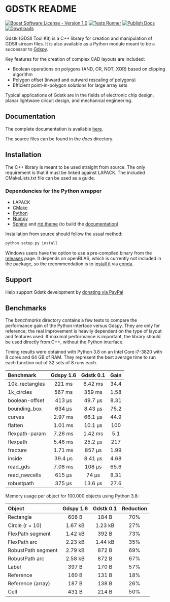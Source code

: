 # GDSTK README

[![Boost Software License - Version 1.0](https://img.shields.io/github/license/heitzmann/gdstk.svg)](https://www.boost.org/LICENSE_1_0.txt)
[![Tests Runner](https://github.com/heitzmann/gdstk/workflows/Tests%20Runner/badge.svg)](https://github.com/heitzmann/gdstk/actions)
[![Publish Docs](https://github.com/heitzmann/gdstk/workflows/Publish%20Docs/badge.svg)](http://heitzmann.github.io/gdstk)
[![Downloads](https://img.shields.io/github/downloads/heitzmann/gdstk/total.svg)](https://github.com/heitzmann/gdstk/releases)

Gdstk (GDSII Tool Kit) is a C++ library for creation and manipulation of GDSII stream files.
It is also available as a Python module meant to be a successor to [Gdspy](https://github.com/heitzmann/gdspy).

Key features for the creation of complex CAD layouts are included:

* Boolean operations on polygons (AND, OR, NOT, XOR) based on clipping algorithm
* Polygon offset (inward and outward rescaling of polygons)
* Efficient point-in-polygon solutions for large array sets

Typical applications of Gdstk are in the fields of electronic chip design, planar lightwave circuit design, and mechanical engineering.


## Documentation

The complete documentation is available [here](http://heitzmann.github.io/gdstk).

The source files can be found in the _docs_ directory.


## Installation

The C++ library is meant to be used straight from source.
The only requirement is that it must be linked against LAPACK.
The included CMakeLists.txt file can be used as a guide.

### Dependencies for the Python wrapper

* LAPACK
* [CMake](https://cmake.org/)
* [Python](https://www.python.org/)
* [Numpy](https://numpy.org/)
* [Sphinx](https://www.sphinx-doc.org/) and [rtd theme](https://sphinx-rtd-theme.readthedocs.io/) (to build the [documentation](http://heitzmann.github.io/gdstk))

Installation from source should follow the usual method:

```sh
python setup.py install
```

Windows users have the option to use a pre-compiled binary from the [releases](https://github.com/heitzmann/gdstk/releases) page.
It depends on openBLAS, which is currently not included in the package, so the recommendation is to [install it](https://anaconda.org/anaconda/openblas) via [conda](https://www.anaconda.com/).


## Support

Help support Gdstk development by [donating via PayPal](https://www.paypal.com/cgi-bin/webscr?cmd=_s-xclick&hosted_button_id=JD2EUE2WPPBQQ)


## Benchmarks

The _benchmarks_ directory contains a few tests to compare the performance gain of the Python interface versus Gdspy.
They are only for reference; the real improvement is heavily dependent on the type of layout and features used.
If maximal performance is important, the library should be used directly from C++, without the Python interface.

Timing results were obtained with Python 3.8 on an Intel Core i7-3820 with 8 cores and 64 GB of RAM.
They represent the best average time to run each function out of 32 sets of 8 runs each.

| Benchmark        |    Gdspy 1.6     |    Gdstk 0.1     |   Gain   |
| :--------------- | :--------------: | :--------------: | :------: |
| 10k_rectangles   |      221 ms      |     6.42 ms      |   34.4   |
| 1k_circles       |      567 ms      |      359 ms      |   1.58   |
| boolean-offset   |      413 μs      |     49.7 μs      |   8.31   |
| bounding_box     |      634 μs      |     8.43 μs      |   75.2   |
| curves           |     2.97 ms      |     66.1 μs      |   44.9   |
| flatten          |     1.01 ms      |     10.1 μs      |   100    |
| flexpath-param   |     7.26 ms      |     1.42 ms      |   5.1    |
| flexpath         |     5.48 ms      |     25.2 μs      |   217    |
| fracture         |     1.71 ms      |      857 μs      |   1.99   |
| inside           |     39.4 μs      |     8.41 μs      |   4.68   |
| read_gds         |     7.08 ms      |      108 μs      |   65.6   |
| read_rawcells    |      615 μs      |      74 μs       |   8.31   |
| robustpath       |      375 μs      |     13.6 μs      |   27.6   |

Memory usage per object for 100.000 objects using Python 3.8:

| Object               |    Gdspy 1.6     |    Gdstk 0.1     | Reduction |
| :------------------- | :--------------: | :--------------: | :-------: |
| Rectangle            |      606 B       |      184 B       |    70%    |
| Circle (r = 10)      |     1.67 kB      |     1.23 kB      |    27%    |
| FlexPath segment     |     1.42 kB      |      392 B       |    73%    |
| FlexPath arc         |     2.23 kB      |     1.44 kB      |    35%    |
| RobustPath segment   |     2.79 kB      |      872 B       |    69%    |
| RobustPath arc       |     2.58 kB      |      872 B       |    67%    |
| Label                |      397 B       |      170 B       |    57%    |
| Reference            |      160 B       |      131 B       |    18%    |
| Reference (array)    |      187 B       |      138 B       |    26%    |
| Cell                 |      431 B       |      214 B       |    50%    |
